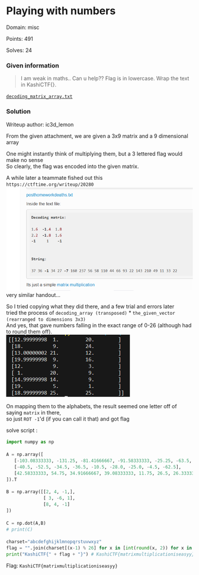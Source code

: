 # Playing with numbers

Domain: misc

Points: 491

Solves: 24

### Given information

> I am weak in maths.. Can u help??
> Flag is in lowercase. Wrap the text in KashiCTF{}.

[`decoding_matrix_array.txt`](decoding_matrix_array.txt)

### Solution

Writeup author: ic3d_lemon

From the given attachment, we are given a 3x9 matrix and a 9 dimensional array 

One might instantly think of multiplying them, but a 3 lettered flag would make no sense \
So clearly, the flag was encoded into the given matrix. 

A while later a teammate fished out this \
`https://ctftime.org/writeup/20280` \
![alt text](image.png)
very similar handout... 

So I tried copying what they did there, and a few trial and errors later \
tried the process of `decoding_array (transposed)` * `the_given_vector (rearranged to dimensions 3x3)` \
And yes, that gave numbers falling in the exact range of 0-26 (although had to round them off). \
![alt text](image-1.png) 

On mapping them to the alphabets, the result seemed one letter off of saying `matrix` in there, \
so just `ROT -1`'d (if you can call it that) and got flag 

solve script :
```py
import numpy as np

A = np.array([
   [-103.08333333, -131.25, -81.41666667, -91.58333333, -25.25, -63.5, -60.33333333, -12.75, -151.08333333],
   [-40.5, -52.5, -34.5, -36.5, -10.5, -28.0, -25.0, -4.5, -62.5],
   [42.58333333, 54.75, 34.91666667, 39.08333333, 11.75, 26.5, 26.33333333, 7.25, 63.58333333]
]).T

B = np.array([[2, 4, -1,],
              [ 3, -6, 1],
              [8, 4, -1]
])

C = np.dot(A,B)
# print(C)

charset="abcdefghijklmnopqrstuvwxyz"
flag = "".join(charset[(x-1) % 26] for x in [int(round(x, 2)) for x in C.flatten()])
print("KashiCTF{" + flag + "}") # KashiCTF{matrixmultiplicationiseasyy}
```

Flag: `KashiCTF{matrixmultiplicationiseasyy}`